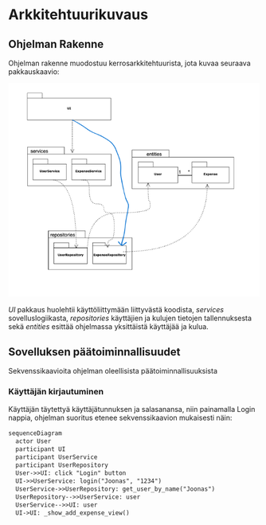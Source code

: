 # Arkkitehtuurikuvaus

## Ohjelman Rakenne

Ohjelman rakenne muodostuu kerrosarkkitehtuurista, jota kuvaa seuraava pakkauskaavio:

![Pakkausrakenne](./kuvat/Pakkauskaavio-ohte.png)

_UI_ pakkaus huolehtii käyttöliittymään liittyvästä koodista, _services_ sovelluslogiikasta, _repositories_ käyttäjien ja kulujen tietojen tallennuksesta sekä _entities_ esittää ohjelmassa yksittäistä käyttäjää ja kulua.

## Sovelluksen päätoiminnallisuudet

Sekvenssikaavioita ohjelman oleellisista päätoiminnallisuuksista

### Käyttäjän kirjautuminen

Käyttäjän täytettyä käyttäjätunnuksen ja salasanansa, niin painamalla Login nappia, ohjelman suoritus etenee sekvenssikaavion mukaisesti näin:

```mermaid
sequenceDiagram
  actor User
  participant UI
  participant UserService
  participant UserRepository
  User->>UI: click "Login" button
  UI->>UserService: login("Joonas", "1234")
  UserService->>UserRepository: get_user_by_name("Joonas")
  UserRepository-->>UserService: user
  UserService-->>UI: user
  UI->UI: _show_add_expense_view()
```
